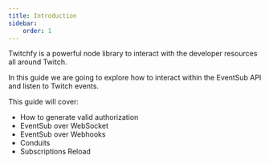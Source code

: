 ```yaml
---
title: Introduction
sidebar:
    order: 1
---
```


Twitchfy is a powerful node library to interact with the developer resources all around Twitch.

In this guide we are going to explore how to interact within the EventSub API and listen to Twitch events. 

This guide will cover:

* How to generate valid authorization
* EventSub over WebSocket
* EventSub over Webhooks
* Conduits
* Subscriptions Reload